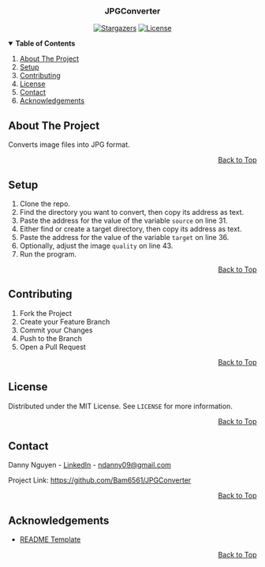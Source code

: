 <a name="top"></a>

<!-- LOGO -->
<div align="center">
  <h3>JPGConverter</h3>
  
  [![Stargazers][stars-shield]][stars-url] [![License][license-shield]][license-url]
</div>

<!-- TABLE OF CONTENTS -->
<details open> 
  <summary><b> Table of Contents </b></summary>
  <ol>
    <li><a href="#about-the-project"> About The Project </a></li>
    <li><a href="#setup"> Setup </a></li>
    <li><a href="#contributing"> Contributing </a></li>
    <li><a href="#license"> License </a></li>
    <li><a href="#contact"> Contact </a></li>
    <li><a href="#acknowledgements"> Acknowledgements </a></li>
  </ol>
</details>

<!-- ABOUT THE PROJECT -->
## About The Project
Converts image files into JPG format.

<p align="right"><a href="#top">Back to Top</a></p>

<!-- SETUP -->
## Setup
1. Clone the repo.
2. Find the directory you want to convert, then copy its address as text.
3. Paste the address for the value of the variable `source` on line 31.
4. Either find or create a target directory, then copy its address as text.
5. Paste the address for the value of the variable `target` on line 36.
6. Optionally, adjust the image `quality` on line 43.
7. Run the program.

<p align="right"><a href="#top">Back to Top</a></p>

<!-- CONTRIBUTING -->
## Contributing
1. Fork the Project
2. Create your Feature Branch
3. Commit your Changes
4. Push to the Branch
5. Open a Pull Request

<p align="right"><a href="#top">Back to Top</a></p>

<!-- LICENSE -->
## License
Distributed under the MIT License. See `LICENSE` for more information.

<p align="right"><a href="#top">Back to Top</a></p>

<!-- CONTACT -->
## Contact
Danny Nguyen - [LinkedIn](https://www.linkedin.com/in/ndanny09/) - ndanny09@gmail.com

Project Link: <https://github.com/Bam6561/JPGConverter>

<p align="right"><a href="#top">Back to Top</a></p>

<!-- ACKNOWLEDGEMENTS -->
## Acknowledgements
* [README Template](https://github.com/othneildrew/Best-README-Template)

<p align="right"><a href="#top">Back to Top</a></p>

<!-- SHIELDS -->
[stars-shield]: https://img.shields.io/github/stars/Bam6561/JPGConverter
[stars-url]: https://github.com/Bam6561/JPGConverter/stargazers
[license-shield]: https://img.shields.io/github/license/Bam6561/JPGConverter
[license-url]: https://github.com/Bam6561/JPGConverter/blob/main/LICENSE
